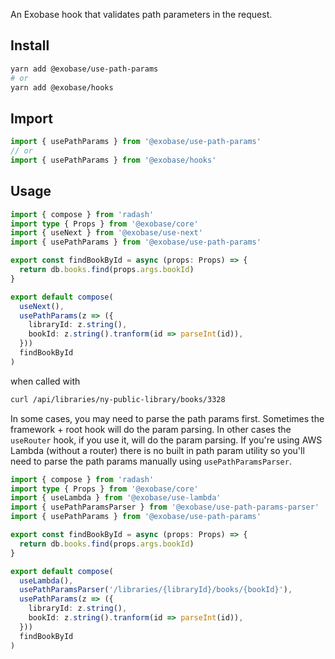 An Exobase hook that validates path parameters in the request.

## Install

```sh
yarn add @exobase/use-path-params
# or
yarn add @exobase/hooks
```

## Import

```ts
import { usePathParams } from '@exobase/use-path-params'
// or
import { usePathParams } from '@exobase/hooks'
```

## Usage

```ts
import { compose } from 'radash'
import type { Props } from '@exobase/core'
import { useNext } from '@exobase/use-next'
import { usePathParams } from '@exobase/use-path-params'

export const findBookById = async (props: Props) => {
  return db.books.find(props.args.bookId)
}

export default compose(
  useNext(),
  usePathParams(z => ({
    libraryId: z.string(),
    bookId: z.string().tranform(id => parseInt(id)),
  }))
  findBookById
)
```

when called with

```sh
curl /api/libraries/ny-public-library/books/3328
```

In some cases, you may need to parse the path params first. Sometimes the framework + root hook will do the param parsing. In other cases the `useRouter` hook, if you use it, will do the param parsing. If you're using AWS Lambda (without a router) there is no built in path param utility so you'll need to parse the path params manually using `usePathParamsParser`.

```ts
import { compose } from 'radash'
import type { Props } from '@exobase/core'
import { useLambda } from '@exobase/use-lambda'
import { usePathParamsParser } from '@exobase/use-path-params-parser'
import { usePathParams } from '@exobase/use-path-params'

export const findBookById = async (props: Props) => {
  return db.books.find(props.args.bookId)
}

export default compose(
  useLambda(),
  usePathParamsParser('/libraries/{libraryId}/books/{bookId}'),
  usePathParams(z => ({
    libraryId: z.string(),
    bookId: z.string().tranform(id => parseInt(id)),
  }))
  findBookById
)
```
